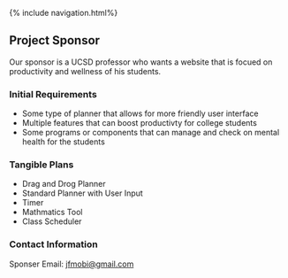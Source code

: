 {% include navigation.html%}


## Project Sponsor
Our sponsor is a UCSD professor who wants a website that is focued on productivity and wellness of his students.

### Initial Requirements
* Some type of planner that allows for more friendly user interface
* Multiple features that can boost productivty for college students 
* Some programs or components that can manage and check on mental health for the students 

### Tangible Plans 
* Drag and Drog Planner
* Standard Planner with User Input
* Timer 
* Mathmatics Tool 
* Class Scheduler

### Contact Information 
Sponser Email: jfmobi@gmail.com
